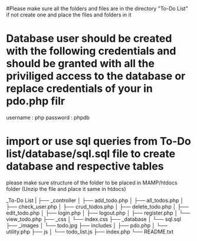 #Please make sure all the folders and files are in the directory "To-Do List" if not create one and place the files and folders in it

# Database user should be created with the following credentials and should be granted with all the priviliged access to the database or replace credentials of your in pdo.php filr
username : php
password : phpdb

# import or use sql queries from To-Do list/database/sql.sql file to create database and respective tables

please make sure structure of the folder to be placed in MAMP/htdocs folder (Unzip the file and place it same in htdocs)

_To-Do List
|
├── _controller
│   ├── add_todo.php
│   ├── all_todos.php
│   ├── check_user.php
│   ├── crud_todos.php
│   ├── delete_todo.php
│   ├── edit_todo.php
│   ├── login.php
│   ├── logout.php
│   ├── register.php
│   └── view_todo.php
├── _css
│   └── index.css
├── _database
│   └── sql.sql
├── _images
│   └── todo.jpg
├── includes
│   ├── pdo.php
│   └── utility.php
├── js
│   └── todo_list.js
├── index.php
└── README.txt

